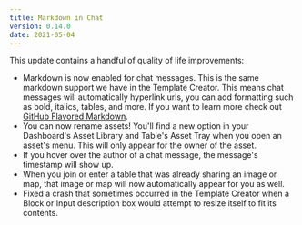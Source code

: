 ```yaml
---
title: Markdown in Chat
version: 0.14.0
date: 2021-05-04
---
```


This update contains a handful of quality of life improvements:

- Markdown is now enabled for chat messages. This is the same markdown support we have in the Template Creator. This means chat messages will automatically hyperlink urls, you can add formatting such as bold, italics, tables, and more. If you want to learn more check out [GitHub Flavored Markdown](https://guides.github.com/features/mastering-markdown/).
- You can now rename assets! You'll find a new option in your Dashboard's Asset Library and Table's Asset Tray when you open an asset's menu. This will only appear for the owner of the asset.
- If you hover over the author of a chat message, the message's timestamp will show up.
- When you join or enter a table that was already sharing an image or map, that image or map will now automatically appear for you as well.
- Fixed a crash that sometimes occurred in the Template Creator when a Block or Input description box would attempt to resize itself to fit its contents.
